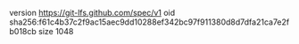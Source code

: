 version https://git-lfs.github.com/spec/v1
oid sha256:f61c4b37c2f9ac15aec9dd10288ef342bc97f911380d8d7dfa21ca7e2fb018cb
size 1048
